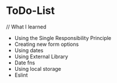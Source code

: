 # ToDo-List

// What I learned 
-  Using the Single Responsibility Principle
-  Creating new form options
-  Using dates
-  Using External Library
-  Date fns
-  Using local storage
-  Eslint
